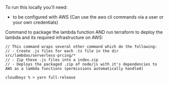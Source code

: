 To run this locally you'll need:

- to be configured with AWS (Can use the aws cli commands via a user or your own credentials)

Command to package the lambda function AND run terraform to deploy the lambda and its required infrastructure on AWS:

```
// This command wraps several other command which do the following:
// - Create .js files for each .ts file in the dir src/lambdas/serverless-prcing/*
// - Zip these .js files into a index.zip
// - Deploys the packaged .zip of node/js with it's dependencies to AWS as a lambda functions (permissions automatically handled)

cloudboyz % > yarn full-release
```
